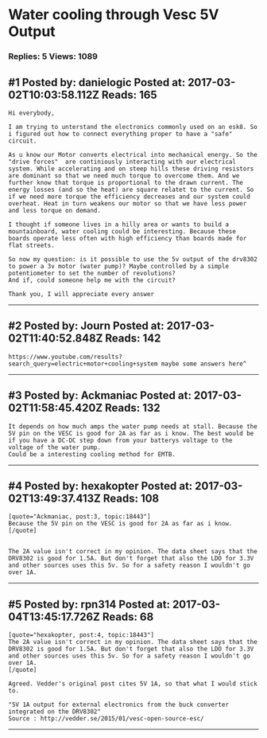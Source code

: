 # Water cooling through Vesc 5V Output

### Replies: 5 Views: 1089

## \#1 Posted by: danielogic Posted at: 2017-03-02T10:03:58.112Z Reads: 165

```
Hi everybody,

I am trying to unterstand the electronics commonly used on an esk8. So i figured out how to connect everything proper to have a "safe" circuit. 

As u know our Motor converts electrical into mechanical energy. So the "drive forces"  are continiously interacting with our electrical system. While accelerating and on steep hills these driving resistors are dominant so that we need much torque to overcome them. And we further know that torque is proportional to the drawn current. The energy losses (and so the heat) are square relatet to the current. So if we need more torque the efficiency decreases and our system could overheat. Heat in turn weakens our motor so that we have less power and less torque on demand.

I thought if someone lives in a hilly area or wants to build a mountainboard, water cooling could be interesting. Because these boards operate less often with high efficiency than boards made for flat streets. 

So now my question: is it possible to use the 5v output of the drv8302 to power a 3v motor (water pump)? Maybe controlled by a simple potentiometer to set the number of revolutions?
And if, could someone help me with the circuit? 

Thank you, I will appreciate every answer
```

---
## \#2 Posted by: Journ Posted at: 2017-03-02T11:40:52.848Z Reads: 142

```
https://www.youtube.com/results?search_query=electric+motor+cooling+system maybe some answers here^
```

---
## \#3 Posted by: Ackmaniac Posted at: 2017-03-02T11:58:45.420Z Reads: 132

```
It depends on how much amps the water pump needs at stall. Because the 5V pin on the VESC is good for 2A as far as i know. The best would be if you have a DC-DC step down from your batterys voltage to the voltage of the water pump.
Could be a interesting cooling method for EMTB.
```

---
## \#4 Posted by: hexakopter Posted at: 2017-03-02T13:49:37.413Z Reads: 108

```
[quote="Ackmaniac, post:3, topic:18443"]
Because the 5V pin on the VESC is good for 2A as far as i know.
[/quote]


The 2A value isn't correct in my opinion. The data sheet says that the DRV8302 is good for 1.5A. But don't forget that also the LDO for 3.3V and other sources uses this 5v. So for a safety reason I wouldn't go over 1A.
```

---
## \#5 Posted by: rpn314 Posted at: 2017-03-04T13:45:17.726Z Reads: 68

```
[quote="hexakopter, post:4, topic:18443"]
The 2A value isn't correct in my opinion. The data sheet says that the DRV8302 is good for 1.5A. But don't forget that also the LDO for 3.3V and other sources uses this 5v. So for a safety reason I wouldn't go over 1A.
[/quote]

Agreed. Vedder's original post cites 5V 1A, so that what I would stick to.

"5V 1A output for external electronics from the buck converter integrated on the DRV8302"
Source : http://vedder.se/2015/01/vesc-open-source-esc/
```

---
